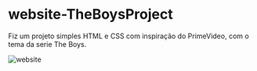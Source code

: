 # website-TheBoysProject
Fiz um projeto simples HTML e CSS com inspiração do PrimeVideo, com o tema da serie The Boys. 




![website](https://user-images.githubusercontent.com/105504791/222913869-7e7c3835-e715-440e-9e75-ab275d06b000.jpg)
